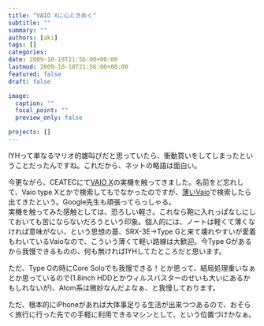 ```yaml
---
title: "VAIO Xに心ときめく"
subtitle: ""
summary: ""
authors: [aki]
tags: []
categories: 
date: 2009-10-18T21:56:00+00:00
lastmod: 2009-10-18T21:56:00+00:00
featured: false
draft: false

image:
  caption: ""
  focal_point: ""
  preview_only: false

projects: []
---
```

IYHって単なるマリオ的雄叫びだと思っていたら、衝動買いをしてしまったということだったんですね。これだから、ネットの略語は面白い。

今更ながら、CEATECにて[VAIO X](http://www.jp.sonystyle.com/Special/Computer/Vaio/X/)の実機を触ってきました。名前をど忘れして、Vaio type Xとかで検索してもでなかったのですが、[薄いVaio](http://www.google.co.jp/search?q=薄いVaio&amp;lr=lang_ja)で検索したら出てきたという。Google先生も頑張ってらっしゃる。  
実機を触ってみた感触としては、恐ろしい軽さ。これなら鞄に入れっぱなしにしておいても苦にならないだろうという印象。個人的には、ノートは軽くて薄くなければ意味がない、という思想の基、SRX-3E→Type Gと来て壊れやすいが愛着もわいているVaioなので、こういう薄くて軽い路線は大歓迎。今Type Gがあるから我慢できるものの、何も無ければIYHしてたところだと思います。

ただ、Type Gの時にCore Soloでも我慢できる！とか思って、結局処理重いなぁとか思っているので(1.8inch HDDとかウィルスバスターのせいも大いにあるかもしれないが)、Atom系は微妙なんだよなぁ、と我慢しております。

ただ、根本的にiPhoneがあれば大体事足りる生活が出来つつあるので、おそらく旅行に行った先での手軽に利用できるマシンとして、という位置づけかなぁ。


